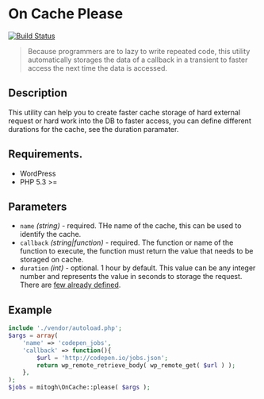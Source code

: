 # On Cache Please 
[![Build Status](https://travis-ci.org/mitogh/On-Cache-Please.svg?branch=master)](https://travis-ci.org/mitogh/On-Cache-Please)

> Because programmers are to lazy to write repeated code, this
 utility automatically storages the data of a callback in a transient to
faster access the next time the data is accessed. 

## Description

This utility can help you to create faster cache storage of hard
external request or hard work into the DB to faster access, you can
define different durations for the cache, see the duration paramater.

## Requirements.

- WordPress   
- PHP 5.3 >=   

## Parameters

- `name` *(string)* - required. THe name of the cache, this can be used to identify
  the cache.
- `callback` *(string|function)* - required. The function or name of the
  function to execute, the function must return the value that needs to
be storaged on cache.
- `duration` *(int)* - optional. 1 hour by default. This value can be any
  integer number and represents the value in seconds to storage the request. 
  There are
  [few already defined](https://codex.wordpress.org/Transients_API#Using_Time_Constants). 

## Example

```php
include './vendor/autoload.php';
$args = array(
    'name' => 'codepen_jobs',
	'callback' => function(){
		$url = 'http://codepen.io/jobs.json';
		return wp_remote_retrieve_body( wp_remote_get( $url ) );
	},
);
$jobs = mitogh\OnCache::please( $args );
```
